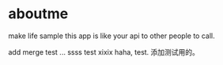 aboutme
=======

make life sample
this app is like your api to other people to call.

add merge test ...
ssss test
xixix
haha, test. 
添加测试用的。

